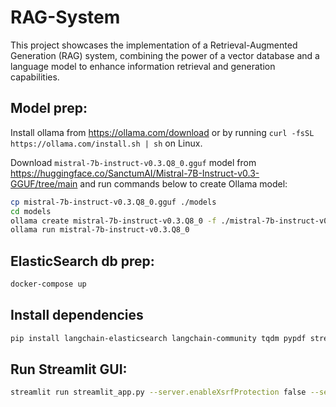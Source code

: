 # RAG-System
This project showcases the implementation of a Retrieval-Augmented Generation (RAG) system, combining the power of a vector database and a language model to enhance information retrieval and generation capabilities.


## Model prep:
Install ollama from https://ollama.com/download or by running
`curl -fsSL https://ollama.com/install.sh | sh` on Linux.

Download `mistral-7b-instruct-v0.3.Q8_0.gguf` model from https://huggingface.co/SanctumAI/Mistral-7B-Instruct-v0.3-GGUF/tree/main and run commands below to create Ollama model:

```sh
cp mistral-7b-instruct-v0.3.Q8_0.gguf ./models 
cd models
ollama create mistral-7b-instruct-v0.3.Q8_0 -f ./mistral-7b-instruct-v0.3.Q8_0
ollama run mistral-7b-instruct-v0.3.Q8_0
```

## ElasticSearch db prep:
```sh
docker-compose up
```

## Install dependencies
```sh
pip install langchain-elasticsearch langchain-community tqdm pypdf streamlit
```

## Run Streamlit GUI:
```sh
streamlit run streamlit_app.py --server.enableXsrfProtection false --server.port 8540
```